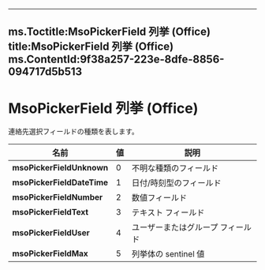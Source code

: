 

---
ms.Toctitle:MsoPickerField 列挙 (Office)
title:MsoPickerField 列挙 (Office)
ms.ContentId:9f38a257-223e-8dfe-8856-094717d5b513
---
# MsoPickerField 列挙 (Office)




連絡先選択フィールドの種類を表します。

|**名前**|**値**|**説明**|
|---|---|---|
|**msoPickerFieldUnknown**|0|不明な種類のフィールド|
|**msoPickerFieldDateTime**|1|日付/時刻型のフィールド|
|**msoPickerFieldNumber**|2|数値フィールド|
|**msoPickerFieldText**|3|テキスト フィールド|
|**msoPickerFieldUser**|4|ユーザーまたはグループ フィールド|
|**msoPickerFieldMax**|5|列挙体の sentinel 値|




